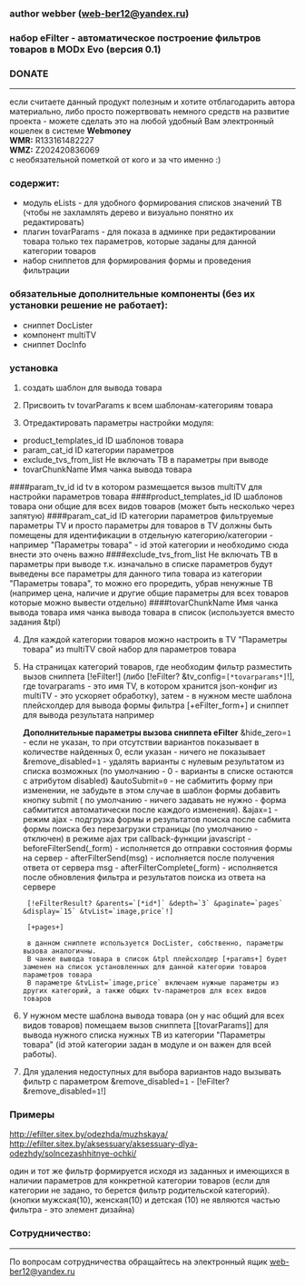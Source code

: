 ### author webber (web-ber12@yandex.ru)

### набор eFilter - автоматическое построение фильтров товаров в MODx Evo (версия 0.1)

### DONATE
---------
если считаете данный продукт полезным и хотите отблагодарить автора материально,
либо просто пожертвовать немного средств на развитие проекта - 
можете сделать это на любой удобный Вам электронный кошелек в системе <strong>Webmoney</strong><br>
<strong>WMR:</strong> R133161482227<br>
<strong>WMZ:</strong> Z202420836069<br>
с необязательной пометкой от кого и за что именно :)


### содержит:
- модуль eLists - для удобного формирования списков значений ТВ (чтобы не захламлять дерево и визуально понятно их редактировать)
- плагин tovarParams - для показа в админке при редактировании товара только тех параметров, которые заданы для данной категории товаров
- набор сниппетов для формирования формы и проведения фильтрации

### обязательные дополнительные компоненты (без их установки решение не работает):
- сниппет DocLister
- компонент multiTV
- сниппет DocInfo

### установка

1. создать шаблон для вывода товара
2. Присвоить tv tovarParams к всем шаблонам-категориям товара


3. Отредактировать параметры настройки модуля:
- product_templates_id ID шаблонов товара 
- param_cat_id ID категории параметров 
- exclude_tvs_from_list Не включать ТВ в параметры при выводе 
- tovarChunkName Имя чанка вывода товара


####param_tv_id 
id tv в котором размещается вызов multiTV для настройки параметров товара 
####product_templates_id ID шаблонов товара
они общие для всех видов товаров (может быть несколько через запятую)
####param_cat_id ID категории параметров
фильтруемые параметры TV и просто параметры для товаров в TV должны быть помещены для идентификации в отдельную категорию/категории - например "Параметры товара" - id этой категории и необходимо сюда внести это очень важно
####exclude_tvs_from_list Не включать ТВ в параметры при выводе
т.к. изначально в списке параметров будут выведены все параметры для данного типа товара из категории "Параметры товара", то можно его проредить, убрав ненужные ТВ (например цена, наличие и другие общие параметры для всех товаров которые можно вывести отдельно) 
####tovarChunkName Имя чанка вывода товара
имя чанка вывода товара в список (используется вместо задания &tpl) 


4. Для каждой категории товаров можно настроить в TV "Параметры товара" из multiTV свой набор для параметров товара
5. На страницах категорий товаров, где необходим фильтр разместить вызов сниппета [!eFilter!] (либо [!eFilter? &tv_config=`[*tovarparams*]`!], где tovarparams - это имя TV, в котором хранится json-конфиг из multiTV - это ускоряет обработку), затем - в нужном месте шаблона плейсхолдер для вывода формы фильтра [+eFilter_form+] и сниппет для вывода результата 
например

    <b>Дополнительные параметры вызова сниппета eFilter</b>
	&hide_zero=`1` - если не указан, то при отсутствии вариантов показывает в количестве найденных 0, если указан - ничего не показывает
    &remove_disabled=`1` - удалять варианты с нулевым результатом из списка возможных (по умолчанию - 0 - варианты в списке остаются с атрибутом disabled)
	&autoSubmit=`0` - не сабмитить форму при изменении, не забудьте в этом случае в шаблон формы добавить кнопку submit ( по умолчанию - ничего задавать не нужно - форма сабмитится автоматически после каждого изменения). 
    &ajax=`1` - режим ajax - подгрузка формы и результатов поиска после сабмита формы поиска без перезагрузки страницы (по умолчанию - отключен)
	в режиме ajax три callback-функции javascript
		- beforeFilterSend(_form) - исполняется до отправки состояния формы на сервер
		- afterFilterSend(msg) - исполняется после получения ответа от сервера msg
		- afterFilterComplete(_form) - исполняется после обновления фильтра и результатов поиска из ответа на сервере

        [!eFilterResult? &parents=`[*id*]` &depth=`3` &paginate=`pages` &display=`15` &tvList=`image,price`!]

        [+pages+]

        в данном сниппете используется DocLister, собственно, параметры вызова аналогичны.
        В чанке вывода товара в список &tpl плейсхолдер [+params+] будет заменен на список установленных для данной категории товаров параметров товара
        В параметре &tvList=`image,price` включаем нужные параметры из других категорий, а также общих tv-параметров для всех видов товаров
6. У нужном месте шаблона вывода товара (он у нас общий для всех видов товаров) помещаем вызов сниппета [[tovarParams]] для вывода нужного списка нужных ТВ из категории "Параметры товара" (id этой категории задан в модуле и он важен для всей работы).
7. Для удаления недоступных для выбора вариантов надо вызывать фильтр с параметром &remove_disabled=`1` - [!eFilter? &remove_disabled=`1`!]

### Примеры
http://efilter.sitex.by/odezhda/muzhskaya/
http://efilter.sitex.by/aksessuary/aksessuary-dlya-odezhdy/solncezashhitnye-ochki/

один и тот же фильтр формируется исходя из заданных и имеющихся в наличии параметров для конкретной категории товаров (если для категории не задано, то берется фильтр родительской категорий).
(кнопки мужская(10), женская(10) и детская (10) не являются частью фильтра - это элемент дизайна)


### Сотрудничество:
---------
По вопросам сотрудничества обращайтесь на электронный ящик web-ber12@yandex.ru
